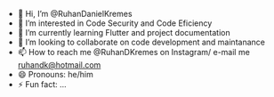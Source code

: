 - 👋 Hi, I’m @RuhanDanielKremes
- 👀 I’m interested in Code Security and Code Eficiency 
- 🌱 I’m currently learning Flutter and project documentation
- 💞️ I’m looking to collaborate on code development and maintanance
- 📫 How to reach me @RuhanDKremes on Instagram/ e-mail me ruhandk@hotmail.com
- 😄 Pronouns: he/him
- ⚡ Fun fact: ...
